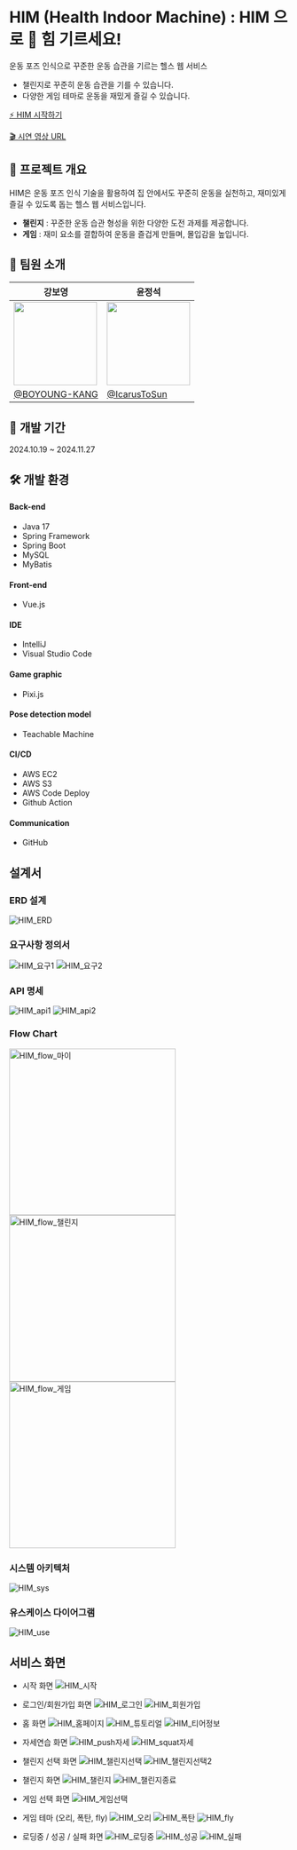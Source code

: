# HIM (Health Indoor Machine) : HIM 으로 💪 힘 기르세요!
운동 포즈 인식으로 꾸준한 운동 습관을 기르는 헬스 웹 서비스
- 챌린지로 꾸준히 운동 습관을 기를 수 있습니다.
- 다양한 게임 테마로 운동을 재밌게 즐길 수 있습니다.

[⚡ HIM 시작하기](http://him-frontend-build.s3-website.ap-northeast-2.amazonaws.com/)

[🎬  시연 영상 URL](https://1drv.ms/v/s!Aq28gsbN9UsSjpZ-rQTwueVxM0vJaA?e=xHKsDD)
## 📜 프로젝트 개요
HIM은 운동 포즈 인식 기술을 활용하여 집 안에서도 꾸준히 운동을 실천하고, 재미있게 즐길 수 있도록 돕는 헬스 웹 서비스입니다.
- **챌린지** : 꾸준한 운동 습관 형성을 위한 다양한 도전 과제를 제공합니다.
- **게임** : 재미 요소를 결합하여 운동을 즐겁게 만들며, 몰입감을 높입니다.
## 🙋 팀원 소개
| 강보영                                                                                                                            | 윤정석                                            |
|--------------------------------------------------------------------------------------------------------------------------------|------------------------------------------------|
| <img src='https://avatars.githubusercontent.com/u/102157897?s=400&u=46e631a914c83f2907e95766ba8abe3bca72e699&v=4' width='150'> | <img src='https://avatars.githubusercontent.com/u/108466918?v=4' width='150'/>                               |
| [@BOYOUNG-KANG](https://github.com/BOYOUNG-KANG)                                                                                     | [@IcarusToSun](https://github.com/IcarusToSun) |

## 📅 개발 기간
2024.10.19 ~ 2024.11.27
## 🛠️ 개발 환경
#### Back-end
- Java 17
- Spring Framework
- Spring Boot
- MySQL
- MyBatis
#### Front-end
- Vue.js
#### IDE
- IntelliJ
- Visual Studio Code
#### Game graphic
- Pixi.js
#### Pose detection model
- Teachable Machine
#### CI/CD
- AWS EC2
- AWS S3
- AWS Code Deploy
- Github Action
#### Communication
- GitHub

## 설계서
### ERD 설계
![HIM_ERD](https://img.notionusercontent.com/s3/prod-files-secure%2F04bdd53f-d388-47e1-a42c-aaa9b65be2b3%2F226d42d0-9f21-4e62-b1df-3156f13d6c53%2F%E1%84%89%E1%85%B3%E1%84%8F%E1%85%B3%E1%84%85%E1%85%B5%E1%86%AB%E1%84%89%E1%85%A3%E1%86%BA_2024-11-24_%E1%84%8B%E1%85%A9%E1%84%92%E1%85%AE_5.15.21.png/size/w=1360?exp=1732696253&sig=sprIylQdX5hB49cjNA0bDYco_EZ5LFvulQrLcT6r1qE)
### 요구사항 정의서
![HIM_요구1](https://img.notionusercontent.com/s3/prod-files-secure%2F04bdd53f-d388-47e1-a42c-aaa9b65be2b3%2F5ff0bca9-be6e-4035-a9be-34b699144f3d%2F%E1%84%89%E1%85%B3%E1%84%8F%E1%85%B3%E1%84%85%E1%85%B5%E1%86%AB%E1%84%89%E1%85%A3%E1%86%BA_2024-11-26_%E1%84%8B%E1%85%A9%E1%84%92%E1%85%AE_5.19.15.png/size/w=1360?exp=1732696342&sig=1063qG4uuVIHpkQbuNPz6urLqc3bHABrTlEm6UH2prs)
![HIM_요구2](https://img.notionusercontent.com/s3/prod-files-secure%2F04bdd53f-d388-47e1-a42c-aaa9b65be2b3%2Fd0a03841-f1ed-4970-9294-bb8b29070184%2F%E1%84%89%E1%85%B3%E1%84%8F%E1%85%B3%E1%84%85%E1%85%B5%E1%86%AB%E1%84%89%E1%85%A3%E1%86%BA_2024-11-26_%E1%84%8B%E1%85%A9%E1%84%92%E1%85%AE_5.19.26.png/size/w=1360?exp=1732696384&sig=bzELYiy205i_Uv-8V9mlC8texiWyf6raeBtLvTL3K0k)
### API 명세

![HIM_api1](https://img.notionusercontent.com/s3/prod-files-secure%2F04bdd53f-d388-47e1-a42c-aaa9b65be2b3%2F1b3ac1b9-d37a-41d2-aba0-91370b72c76f%2F%E1%84%89%E1%85%B3%E1%84%8F%E1%85%B3%E1%84%85%E1%85%B5%E1%86%AB%E1%84%89%E1%85%A3%E1%86%BA_2024-11-26_%E1%84%8B%E1%85%A9%E1%84%92%E1%85%AE_6.57.08.png/size/w=1360?exp=1732702262&sig=r9AXck7hDPmmV7eZzZtoFf0G9b7NyXuB0PbpnC6SPRc)
![HIM_api2](https://img.notionusercontent.com/s3/prod-files-secure%2F04bdd53f-d388-47e1-a42c-aaa9b65be2b3%2Fd18b2e25-cfa1-4001-a85a-e8a91f911340%2F%E1%84%89%E1%85%B3%E1%84%8F%E1%85%B3%E1%84%85%E1%85%B5%E1%86%AB%E1%84%89%E1%85%A3%E1%86%BA_2024-11-26_%E1%84%8B%E1%85%A9%E1%84%92%E1%85%AE_6.57.47.png/size/w=1360?exp=1732702270&sig=lFQPb06im4hOOZoN5e2G_d8Ymze-CXaF4MXrfhozCfo)
### Flow Chart
<img src="https://img.notionusercontent.com/s3/prod-files-secure%2F04bdd53f-d388-47e1-a42c-aaa9b65be2b3%2Fcb488adf-1114-4023-99d2-3cc8a353834b%2F3.png/size/w=1170?exp=1732698539&sig=eF4ogc5xX1igwxuvJNy7ksyxObpaivtsZumj-eb2v5g" alt="HIM_flow_마이" width="300">
<img src="https://img.notionusercontent.com/s3/prod-files-secure%2F04bdd53f-d388-47e1-a42c-aaa9b65be2b3%2F064c39a2-06ba-49e5-88b0-95c43c24ae2e%2F%E1%84%89%E1%85%B3%E1%84%8F%E1%85%B3%E1%84%85%E1%85%B5%E1%86%AB%E1%84%89%E1%85%A3%E1%86%BA_2024-11-26_%E1%84%8B%E1%85%A9%E1%84%92%E1%85%AE_1.56.20.png/size/w=990?exp=1732698564&sig=qaQrwav-6-o8sGDIPvN0XcLwyjXsF144Pwi9eCW9hNc" alt="HIM_flow_챌린지" width="300">
<img src="https://img.notionusercontent.com/s3/prod-files-secure%2F04bdd53f-d388-47e1-a42c-aaa9b65be2b3%2F614df3db-739a-4285-8fe2-0fad8fd85965%2F%E1%84%89%E1%85%B3%E1%84%8F%E1%85%B3%E1%84%85%E1%85%B5%E1%86%AB%E1%84%89%E1%85%A3%E1%86%BA_2024-11-26_%E1%84%8B%E1%85%A9%E1%84%92%E1%85%AE_1.54.23.png/size/w=1150?exp=1732698562&sig=o1N_bhNWiLWRluFQYJF93CxHh9Z9HY3bf6k9KZ-oC_w" alt="HIM_flow_게임" width="300">

### 시스템 아키텍처
![HIM_sys](https://img.notionusercontent.com/s3/prod-files-secure%2F04bdd53f-d388-47e1-a42c-aaa9b65be2b3%2Fd40cb0ce-bf27-4b3c-9671-6ce2f2115cbe%2Fimage.png/size/w=1360?exp=1732698514&sig=RB1As35U_X-AwTSuVoi1-sNiI43W7MtVyzTG_c8JY30)

### 유스케이스 다이어그램
![HIM_use](https://img.notionusercontent.com/s3/prod-files-secure%2F04bdd53f-d388-47e1-a42c-aaa9b65be2b3%2F4740804f-769c-4c8a-b348-df750a50b09d%2Fhim_usecase.drawio_(1).png/size/w=1280?exp=1732696529&sig=-S9tK_3_DeFP_Hdo49VuI3e53Hcbx_srYZ5LyFRdf8o)

## 서비스 화면
- 시작 화면
![HIM_시작](https://img.notionusercontent.com/s3/prod-files-secure%2F04bdd53f-d388-47e1-a42c-aaa9b65be2b3%2F06231a2a-3ed5-4a02-bed1-93155e11a17c%2F%E1%84%89%E1%85%B3%E1%84%8F%E1%85%B3%E1%84%85%E1%85%B5%E1%86%AB%E1%84%89%E1%85%A3%E1%86%BA_2024-11-26_%E1%84%8B%E1%85%A9%E1%84%92%E1%85%AE_5.40.10.png/size/w=1360?exp=1732697973&sig=ILckHIITABIJN1N1tASMxUMmY6sGWzDuDrVfw8oCPyQ)
- 로그인/회원가입 화면
![HIM_로그인](https://img.notionusercontent.com/s3/prod-files-secure%2F04bdd53f-d388-47e1-a42c-aaa9b65be2b3%2F8e25caec-27e6-4af6-8f31-89ca1251b6a4%2F%E1%84%89%E1%85%B3%E1%84%8F%E1%85%B3%E1%84%85%E1%85%B5%E1%86%AB%E1%84%89%E1%85%A3%E1%86%BA_2024-11-26_%E1%84%8B%E1%85%A9%E1%84%92%E1%85%AE_5.40.28.png/size/w=1360?exp=1732697982&sig=LsLvEFAfnuxK_wTDMcZY_PPQrCz_LxUgRacfVy4ZYIs)
![HIM_회원가입](https://img.notionusercontent.com/s3/prod-files-secure%2F04bdd53f-d388-47e1-a42c-aaa9b65be2b3%2Ffebf6eae-fea9-4396-837d-b3f66aa2b6d3%2F%E1%84%89%E1%85%B3%E1%84%8F%E1%85%B3%E1%84%85%E1%85%B5%E1%86%AB%E1%84%89%E1%85%A3%E1%86%BA_2024-11-26_%E1%84%8B%E1%85%A9%E1%84%92%E1%85%AE_5.40.57.png/size/w=1360?exp=1732697995&sig=yBuStWPqEsBzYCt2JNNCnhTkqY6_lsztbuoCcwyQucg)

- 홈 화면
![HIM_홈페이지](https://img.notionusercontent.com/s3/prod-files-secure%2F04bdd53f-d388-47e1-a42c-aaa9b65be2b3%2F2fd9da7c-7f77-4f5a-82ae-ccaf8039b9d3%2F%E1%84%89%E1%85%B3%E1%84%8F%E1%85%B3%E1%84%85%E1%85%B5%E1%86%AB%E1%84%89%E1%85%A3%E1%86%BA_2024-11-26_%E1%84%8B%E1%85%A9%E1%84%92%E1%85%AE_5.41.32.png/size/w=1360?exp=1732698136&sig=v0gWPizcAY6u5GqvVUwdLN0RSNs8Rcrla0YnF0SgiE0)
![HIM_튜토리얼](https://img.notionusercontent.com/s3/prod-files-secure%2F04bdd53f-d388-47e1-a42c-aaa9b65be2b3%2F1cd8c409-4f1d-40a2-b3b1-1585e6876279%2F%E1%84%89%E1%85%B3%E1%84%8F%E1%85%B3%E1%84%85%E1%85%B5%E1%86%AB%E1%84%89%E1%85%A3%E1%86%BA_2024-11-26_%E1%84%8B%E1%85%A9%E1%84%92%E1%85%AE_5.41.51.png/size/w=1360?exp=1732698144&sig=hPHGoxmjAMNCK1VF_4Iumnh2a5lEowDoQD2WpYKQV-w)
![HIM_티어정보](https://img.notionusercontent.com/s3/prod-files-secure%2F04bdd53f-d388-47e1-a42c-aaa9b65be2b3%2Fb3adf934-b566-4e0e-97e3-2551ae251fbf%2F%E1%84%89%E1%85%B3%E1%84%8F%E1%85%B3%E1%84%85%E1%85%B5%E1%86%AB%E1%84%89%E1%85%A3%E1%86%BA_2024-11-26_%E1%84%8B%E1%85%A9%E1%84%92%E1%85%AE_5.42.04.png/size/w=1360?exp=1732698153&sig=SaiwPhX_mmeBQLRnpg_7Ev0YtSOK9CX0IbXYYy3LZk4)
- 자세연습 화면
![HIM_push자세](https://img.notionusercontent.com/s3/prod-files-secure%2F04bdd53f-d388-47e1-a42c-aaa9b65be2b3%2F6c13bb64-0791-457b-b65f-7c21911f7ad0%2F%E1%84%89%E1%85%B3%E1%84%8F%E1%85%B3%E1%84%85%E1%85%B5%E1%86%AB%E1%84%89%E1%85%A3%E1%86%BA_2024-11-26_%E1%84%8B%E1%85%A9%E1%84%92%E1%85%AE_5.42.47.png/size/w=1360?exp=1732698227&sig=i7AElSAw9SeqlEKtif3qIeoVi2Cg-MpU-dqsbaz5Nkw)
![HIM_squat자세](https://img.notionusercontent.com/s3/prod-files-secure%2F04bdd53f-d388-47e1-a42c-aaa9b65be2b3%2F68ae9573-d052-43ec-9eb8-aed7629733f5%2F%E1%84%89%E1%85%B3%E1%84%8F%E1%85%B3%E1%84%85%E1%85%B5%E1%86%AB%E1%84%89%E1%85%A3%E1%86%BA_2024-11-26_%E1%84%8B%E1%85%A9%E1%84%92%E1%85%AE_5.43.24.png/size/w=1360?exp=1732698230&sig=5yEW7LQyVnhLopSjt6CScpYqYFdBbqNw89tdlbrE8Ic)
- 챌린지 선택 화면
![HIM_챌린지선택](https://img.notionusercontent.com/s3/prod-files-secure%2F04bdd53f-d388-47e1-a42c-aaa9b65be2b3%2Fe0d664d9-e28d-4962-a2e7-028b09f1a1d4%2F%E1%84%89%E1%85%B3%E1%84%8F%E1%85%B3%E1%84%85%E1%85%B5%E1%86%AB%E1%84%89%E1%85%A3%E1%86%BA_2024-11-26_%E1%84%8B%E1%85%A9%E1%84%92%E1%85%AE_5.44.00.png/size/w=1360?exp=1732698248&sig=nQBcsK-SYbmcVgue6O3nB_daSDDQ7lZ1IbU2QwPPsL8)
![HIM_챌린지선택2](https://img.notionusercontent.com/s3/prod-files-secure%2F04bdd53f-d388-47e1-a42c-aaa9b65be2b3%2F4c0762d5-41bd-4aec-a5f3-df1924efdb60%2F%E1%84%89%E1%85%B3%E1%84%8F%E1%85%B3%E1%84%85%E1%85%B5%E1%86%AB%E1%84%89%E1%85%A3%E1%86%BA_2024-11-26_%E1%84%8B%E1%85%A9%E1%84%92%E1%85%AE_5.44.32.png/size/w=1360?exp=1732698250&sig=rc5Fmyb9PXpqRfSWgAopP_6hfnQMorKNolxh1ZkbHu0)
- 챌린지 화면
![HIM_챌린지](https://img.notionusercontent.com/s3/prod-files-secure%2F04bdd53f-d388-47e1-a42c-aaa9b65be2b3%2F89438291-0a11-4464-8571-3e8287fd275a%2F%E1%84%89%E1%85%B3%E1%84%8F%E1%85%B3%E1%84%85%E1%85%B5%E1%86%AB%E1%84%89%E1%85%A3%E1%86%BA_2024-11-26_%E1%84%8B%E1%85%A9%E1%84%92%E1%85%AE_5.45.10.png/size/w=1360?exp=1732698253&sig=rWyKEy5M6KebTkcM7JTG905YJf0cYp6_MyADiwHPvzk)
![HIM_챌린지종료](https://img.notionusercontent.com/s3/prod-files-secure%2F04bdd53f-d388-47e1-a42c-aaa9b65be2b3%2Fc1618072-dbd4-4188-ab82-1bd610cfec3d%2F%E1%84%89%E1%85%B3%E1%84%8F%E1%85%B3%E1%84%85%E1%85%B5%E1%86%AB%E1%84%89%E1%85%A3%E1%86%BA_2024-11-26_%E1%84%8B%E1%85%A9%E1%84%92%E1%85%AE_5.45.33.png/size/w=1360?exp=1732698262&sig=JaC_oAQrSGq4k2x2i7sJnih0b8N12uhbe2PxcWw-Z6w)
- 게임 선택 화면
![HIM_게임선택](https://img.notionusercontent.com/s3/prod-files-secure%2F04bdd53f-d388-47e1-a42c-aaa9b65be2b3%2F927780e6-a919-4ca9-8f8f-01a98e7531ea%2F%E1%84%89%E1%85%B3%E1%84%8F%E1%85%B3%E1%84%85%E1%85%B5%E1%86%AB%E1%84%89%E1%85%A3%E1%86%BA_2024-11-26_%E1%84%8B%E1%85%A9%E1%84%92%E1%85%AE_5.47.33.png/size/w=1360?exp=1732698325&sig=6975Jt-p8DVIUIu0s8fRDJWn5As-swRhQEYlFL87JMk)
- 게임 테마 (오리, 폭탄, fly)
![HIM_오리](https://img.notionusercontent.com/s3/prod-files-secure%2F04bdd53f-d388-47e1-a42c-aaa9b65be2b3%2F27b26df1-a19c-47be-801e-0d1836d62bf9%2F%E1%84%89%E1%85%B3%E1%84%8F%E1%85%B3%E1%84%85%E1%85%B5%E1%86%AB%E1%84%89%E1%85%A3%E1%86%BA_2024-11-26_%E1%84%8B%E1%85%A9%E1%84%92%E1%85%AE_5.56.11.png/size/w=1360?exp=1732698405&sig=tqHZulKGJKEAUzNTQLwv26jwBhct5m349iBh5L3WFEc)
![HIM_폭탄](https://img.notionusercontent.com/s3/prod-files-secure%2F04bdd53f-d388-47e1-a42c-aaa9b65be2b3%2F6f8ee1ba-2ae2-40bb-bd90-a1cb3acc76ab%2F%E1%84%89%E1%85%B3%E1%84%8F%E1%85%B3%E1%84%85%E1%85%B5%E1%86%AB%E1%84%89%E1%85%A3%E1%86%BA_2024-11-26_%E1%84%8B%E1%85%A9%E1%84%92%E1%85%AE_5.48.21.png/size/w=1360?exp=1732698411&sig=nV6YcQTFyoWw1R8yqgZLFJMWN8vDjZwbnoDIykf-oPk)
![HIM_fly](https://img.notionusercontent.com/s3/prod-files-secure%2F04bdd53f-d388-47e1-a42c-aaa9b65be2b3%2F06b460af-e240-4c83-b90e-ed18e3f4f826%2F%E1%84%89%E1%85%B3%E1%84%8F%E1%85%B3%E1%84%85%E1%85%B5%E1%86%AB%E1%84%89%E1%85%A3%E1%86%BA_2024-11-26_%E1%84%8B%E1%85%A9%E1%84%92%E1%85%AE_5.49.00.png/size/w=1360?exp=1732698413&sig=-_uRTI9t58o7Kwib7MhmYwgOtvxBbJG8jc5EzYX3ALY)
- 로딩중 / 성공 / 실패 화면 
![HIM_로딩중](https://img.notionusercontent.com/s3/prod-files-secure%2F04bdd53f-d388-47e1-a42c-aaa9b65be2b3%2F44836c98-2a07-4d99-b91e-4c9ce19ff3ad%2F%E1%84%89%E1%85%B3%E1%84%8F%E1%85%B3%E1%84%85%E1%85%B5%E1%86%AB%E1%84%89%E1%85%A3%E1%86%BA_2024-11-26_%E1%84%8B%E1%85%A9%E1%84%92%E1%85%AE_5.44.53.png/size/w=1360?exp=1732698415&sig=yc_MmbV2fpLcyw6eaYvlSbSKpO8AUcA4KLvTV2u5Ul0)
![HIM_성공](https://img.notionusercontent.com/s3/prod-files-secure%2F04bdd53f-d388-47e1-a42c-aaa9b65be2b3%2Fd154b352-5d9a-4452-8690-d7e442e6717f%2F%E1%84%89%E1%85%B3%E1%84%8F%E1%85%B3%E1%84%85%E1%85%B5%E1%86%AB%E1%84%89%E1%85%A3%E1%86%BA_2024-11-26_%E1%84%8B%E1%85%A9%E1%84%92%E1%85%AE_5.50.53.png/size/w=1360?exp=1732698417&sig=9fulVYKSBgfTPjz3TFo2vft9owSHcu3W219f2dooi8k)
![HIM_실패](https://img.notionusercontent.com/s3/prod-files-secure%2F04bdd53f-d388-47e1-a42c-aaa9b65be2b3%2Fa53c9431-a3d9-4340-9466-553b80d383a6%2F%E1%84%89%E1%85%B3%E1%84%8F%E1%85%B3%E1%84%85%E1%85%B5%E1%86%AB%E1%84%89%E1%85%A3%E1%86%BA_2024-11-26_%E1%84%8B%E1%85%A9%E1%84%92%E1%85%AE_5.48.40.png/size/w=1360?exp=1732698419&sig=hjj44Vy_Ee8trZYlvWRr3IWHRwz9bGovZQo3KxEXGbQ)
